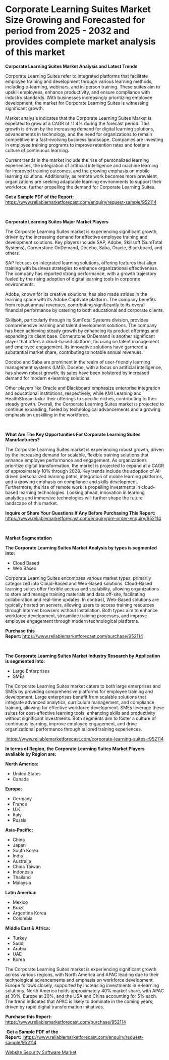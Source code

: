 <p><h1>Corporate Learning Suites Market Size Growing and Forecasted for period from 2025 - 2032 and provides complete market analysis of this market</h1></p><p><strong>Corporate Learning Suites Market Analysis and Latest Trends</strong></p>
<p><p>Corporate Learning Suites refer to integrated platforms that facilitate employee training and development through various learning methods, including e-learning, webinars, and in-person training. These suites aim to upskill employees, enhance productivity, and ensure compliance with industry standards. With businesses increasingly prioritizing employee development, the market for Corporate Learning Suites is witnessing significant growth.</p><p>Market analysis indicates that the Corporate Learning Suites Market is expected to grow at a CAGR of 11.4% during the forecast period. This growth is driven by the increasing demand for digital learning solutions, advancements in technology, and the need for organizations to remain competitive in a fast-evolving business landscape. Companies are investing in employee training programs to improve retention rates and foster a culture of continuous learning.</p><p>Current trends in the market include the rise of personalized learning experiences, the integration of artificial intelligence and machine learning for improved training outcomes, and the growing emphasis on mobile learning solutions. Additionally, as remote work becomes more prevalent, organizations are seeking adaptable learning environments to support their workforce, further propelling the demand for Corporate Learning Suites.</p></p>
<p><strong>Get a Sample PDF of the Report:&nbsp;</strong> <a href="https://www.reliablemarketforecast.com/enquiry/request-sample/952114?utm_campaign=3029&utm_medium=2&utm_source=Github&utm_content=ia&utm_term=06032025&utm_id=corporate-learning-suites">https://www.reliablemarketforecast.com/enquiry/request-sample/952114</a></p>
<p>&nbsp;</p>
<p><strong>Corporate Learning Suites Major Market Players</strong></p>
<p><p>The Corporate Learning Suites market is experiencing significant growth, driven by the increasing demand for effective employee training and development solutions. Key players include SAP, Adobe, Skillsoft (SumTotal Systems), Cornerstone OnDemand, Docebo, Saba, Oracle, Blackboard, and others.</p><p>SAP focuses on integrated learning solutions, offering features that align training with business strategies to enhance organizational effectiveness. The company has reported strong performance, with a growth trajectory fueled by the rising adoption of digital learning tools in corporate environments.</p><p>Adobe, known for its creative solutions, has also made strides in the learning space with its Adobe Captivate platform. The company benefits from robust annual revenues, contributing significantly to its overall financial performance by catering to both educational and corporate clients.</p><p>Skillsoft, particularly through its SumTotal Systems division, provides comprehensive learning and talent development solutions. The company has been achieving steady growth by enhancing its product offerings and expanding its client base. Cornerstone OnDemand is another significant player that offers a cloud-based platform, focusing on talent management and employee engagement. Its innovative solutions have garnered a substantial market share, contributing to notable annual revenues.</p><p>Docebo and Saba are prominent in the realm of user-friendly learning management systems (LMS). Docebo, with a focus on artificial intelligence, has shown robust growth; its sales have been bolstered by increased demand for modern e-learning solutions.</p><p>Other players like Oracle and Blackboard emphasize enterprise integration and educational institutions, respectively, while KMI Learning and HealthStream tailor their offerings to specific niches, contributing to their steady growth. Overall, the Corporate Learning Suites market is projected to continue expanding, fueled by technological advancements and a growing emphasis on upskilling in the workforce.</p></p>
<p>&nbsp;</p>
<p><strong>What Are The Key Opportunities For Corporate Learning Suites Manufacturers?</strong></p>
<p><p>The Corporate Learning Suites market is experiencing robust growth, driven by the increasing demand for scalable, flexible training solutions that enhance employee performance and engagement. As organizations prioritize digital transformation, the market is projected to expand at a CAGR of approximately 10% through 2028. Key trends include the adoption of AI-driven personalized learning paths, integration of mobile learning platforms, and a growing emphasis on compliance and skills development. Furthermore, the rise of remote work is propelling investments in cloud-based learning technologies. Looking ahead, innovation in learning analytics and immersive technologies will further shape the future landscape of this market.</p></p>
<p><strong>Inquire or Share Your Questions If Any Before Purchasing This Report:</strong> <a href="https://www.reliablemarketforecast.com/enquiry/pre-order-enquiry/952114?utm_campaign=3029&utm_medium=2&utm_source=Github&utm_content=ia&utm_term=06032025&utm_id=corporate-learning-suites">https://www.reliablemarketforecast.com/enquiry/pre-order-enquiry/952114</a></p>
<p>&nbsp;</p>
<p><strong>Market Segmentation</strong></p>
<p><strong>The Corporate Learning Suites Market Analysis by types is segmented into:</strong></p>
<p><ul><li>Cloud Based</li><li>Web Based</li></ul></p>
<p><p>Corporate Learning Suites encompass various market types, primarily categorized into Cloud-Based and Web-Based solutions. Cloud-Based learning suites offer flexible access and scalability, allowing organizations to store and manage training materials and data off-site, facilitating collaboration and real-time updates. In contrast, Web-Based solutions are typically hosted on servers, allowing users to access training resources through internet browsers without installation. Both types aim to enhance workforce development, streamline training processes, and improve employee engagement through modern technological platforms.</p></p>
<p><strong>Purchase this Report:&nbsp;</strong><a href="https://www.reliablemarketforecast.com/purchase/952114?utm_campaign=3029&utm_medium=2&utm_source=Github&utm_content=ia&utm_term=06032025&utm_id=corporate-learning-suites">https://www.reliablemarketforecast.com/purchase/952114</a></p>
<p>&nbsp;</p>
<p><strong>The Corporate Learning Suites Market Industry Research by Application is segmented into:</strong></p>
<p><ul><li>Large Enterprises</li><li>SMEs</li></ul></p>
<p><p>The Corporate Learning Suites market caters to both large enterprises and SMEs by providing comprehensive platforms for employee training and development. Large enterprises benefit from scalable solutions that integrate advanced analytics, curriculum management, and compliance training, allowing for effective workforce development. SMEs leverage these suites for cost-effective learning tools, enhancing skills and productivity without significant investments. Both segments aim to foster a culture of continuous learning, improve employee engagement, and drive organizational performance through tailored training experiences.</p></p>
<p><a href="https://www.reliablemarketforecast.com/corporate-learning-suites-r952114?utm_campaign=3029&utm_medium=2&utm_source=Github&utm_content=ia&utm_term=06032025&utm_id=corporate-learning-suites">&nbsp;https://www.reliablemarketforecast.com/corporate-learning-suites-r952114</a></p>
<p><strong>In terms of Region, the Corporate Learning Suites Market Players available by Region are:</strong></p>
<p>
    <p> <strong> North America: </strong>
        <ul>
            <li>United States</li>
            <li>Canada</li>
        </ul>
        </p> 
    <p> <strong> Europe: </strong>
        <ul>
            <li>Germany</li>
            <li>France</li>
            <li>U.K.</li>
            <li>Italy</li>
            <li>Russia</li>
        </ul>
        </p> 
    <p> <strong> Asia-Pacific: </strong>
        <ul>
            <li>China</li>
            <li>Japan</li>
            <li>South Korea</li>
            <li>India</li>
            <li>Australia</li>
            <li>China Taiwan</li>
            <li>Indonesia</li>
            <li>Thailand</li>
            <li>Malaysia</li>
        </ul>
        </p> 
    <p> <strong> Latin America: </strong>
        <ul>
            <li>Mexico</li>
            <li>Brazil</li>
            <li>Argentina Korea</li>
            <li>Colombia</li>
        </ul>
        </p> 
    <p> <strong> Middle East & Africa: </strong>
        <ul>
            <li>Turkey</li>
            <li>Saudi</li>
            <li>Arabia</li>
            <li>UAE</li>
            <li>Korea</li>
        </ul>
    </p>
    </p>
<p><p>The Corporate Learning Suites market is experiencing significant growth across various regions, with North America and APAC leading due to their technological advancements and emphasis on workforce development. Europe follows closely, supported by increasing investments in e-learning solutions. North America holds approximately 40% market share, with APAC at 30%, Europe at 20%, and the USA and China accounting for 5% each. The trend indicates that APAC is likely to dominate in the coming years, driven by rapid digital transformation initiatives.</p></p>
<p><strong>Purchase this Report: </strong><a href="https://www.reliablemarketforecast.com/purchase/952114?utm_campaign=3029&utm_medium=2&utm_source=Github&utm_content=ia&utm_term=06032025&utm_id=corporate-learning-suites">https://www.reliablemarketforecast.com/purchase/952114</a></p>
<p>&nbsp;<strong>Get a Sample PDF of the Report:&nbsp;&nbsp;</strong><a href="https://www.reliablemarketforecast.com/enquiry/request-sample/952114?utm_campaign=3029&utm_medium=2&utm_source=Github&utm_content=ia&utm_term=06032025&utm_id=corporate-learning-suites">https://www.reliablemarketforecast.com/enquiry/request-sample/952114</a></p>
<p><strong></strong></p>
<p><p><a href="https://github.com/mriwacraane/Market-Research-Report-List-1/blob/main/website-security-software-market.md?utm_campaign=3029&utm_medium=2&utm_source=Github&utm_content=ia&utm_term=06032025&utm_id=corporate-learning-suites">Website Security Software Market</a></p></p>